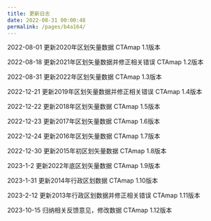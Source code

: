```yaml
---
title: 更新日志
date: 2022-08-31 00:00:48
permalink: /pages/b4a164/
---
```

2022-08-01
更新2020年区划矢量数据 CTAmap 1.1版本

2022-08-18
更新2021年区划矢量数据并修正相关错误 CTAmap 1.2版本

2022-08-31
更新2022年区划矢量数据 CTAmap 1.3版本

2022-12-21
更新2019年区划矢量数据并修正相关错误 CTAmap 1.4版本

2022-12-22
更新2018年区划矢量数据 CTAmap 1.5版本

2022-12-23
更新2017年区划矢量数据 CTAmap 1.6版本

2022-12-24
更新2016年区划矢量数据 CTAmap 1.7版本

2022-12-30
更新2015年初区划矢量数据 CTAmap 1.8版本

2023-1-2
更新2022年底区划矢量数据 CTAmap 1.9版本

2023-1-31
更新2014年行政区划数据 CTAmap 1.10版本

2023-2-12
更新2013年行政区划数据并修正相关错误 CTAmap 1.11版本

2023-10-15
归纳相关反馈意见，修改数据 CTAmap 1.12版本






